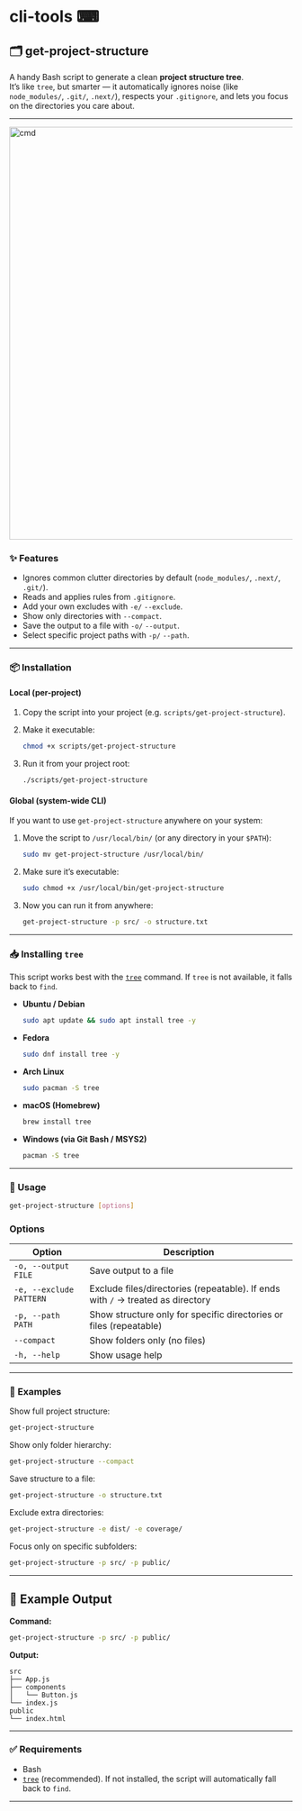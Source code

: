 # cli-tools ⌨

## 🗂️ get-project-structure

A handy Bash script to generate a clean **project structure tree**.  
It’s like `tree`, but smarter — it automatically ignores noise (like `node_modules/`, `.git/`, `.next/`), respects your `.gitignore`, and lets you focus on the directories you care about.

---

<img width="912" height="733" alt="cmd" src="https://github.com/user-attachments/assets/13707530-ce0a-45df-85e9-3bd1c786044f" />


### ✨ Features
- Ignores common clutter directories by default (`node_modules/`, `.next/`, `.git/`).
- Reads and applies rules from `.gitignore`.
- Add your own excludes with `-e/` `--exclude`.
- Show only directories with `--compact`.
- Save the output to a file with `-o/` `--output`.
- Select specific project paths with `-p/` `--path`.

---

### 📦 Installation

#### Local (per-project)
1. Copy the script into your project (e.g. `scripts/get-project-structure`).
2. Make it executable:
    ```bash
   chmod +x scripts/get-project-structure
    ```

3. Run it from your project root:

   ```bash
   ./scripts/get-project-structure
   ```

#### Global (system-wide CLI)

If you want to use `get-project-structure` anywhere on your system:

1. Move the script to `/usr/local/bin/` (or any directory in your `$PATH`):

   ```bash
   sudo mv get-project-structure /usr/local/bin/
   ```
2. Make sure it’s executable:

   ```bash
   sudo chmod +x /usr/local/bin/get-project-structure
   ```
3. Now you can run it from anywhere:

   ```bash
   get-project-structure -p src/ -o structure.txt
   ```

---

### 📥 Installing `tree`

This script works best with the [`tree`](https://linux.die.net/man/1/tree) command. If `tree` is not available, it falls back to `find`.

* **Ubuntu / Debian**

  ```bash
  sudo apt update && sudo apt install tree -y
  ```

* **Fedora**

  ```bash
  sudo dnf install tree -y
  ```

* **Arch Linux**

  ```bash
  sudo pacman -S tree
  ```

* **macOS (Homebrew)**

  ```bash
  brew install tree
  ```

* **Windows (via Git Bash / MSYS2)**

  ```bash
  pacman -S tree
  ```

---

### 🚀 Usage

```bash
get-project-structure [options]
```

### Options

| Option                  | Description                                                                     |
| ----------------------- | ------------------------------------------------------------------------------- |
| `-o, --output FILE`     | Save output to a file                                                           |
| `-e, --exclude PATTERN` | Exclude files/directories (repeatable). If ends with `/` → treated as directory |
| `-p, --path PATH`       | Show structure only for specific directories or files (repeatable)              |
| `--compact`             | Show folders only (no files)                                                    |
| `-h, --help`            | Show usage help                                                                 |

---

### 📖 Examples

Show full project structure:

```bash
get-project-structure
```

Show only folder hierarchy:

```bash
get-project-structure --compact
```

Save structure to a file:

```bash
get-project-structure -o structure.txt
```

Exclude extra directories:

```bash
get-project-structure -e dist/ -e coverage/
```

Focus only on specific subfolders:

```bash
get-project-structure -p src/ -p public/
```

---

## 📝 Example Output

**Command:**

```bash
get-project-structure -p src/ -p public/
```

**Output:**

```
src
├── App.js
├── components
│   └── Button.js
└── index.js
public
└── index.html
```

---

### ✅ Requirements

* Bash
* [`tree`](https://linux.die.net/man/1/tree) (recommended).
  If not installed, the script will automatically fall back to `find`.

---

